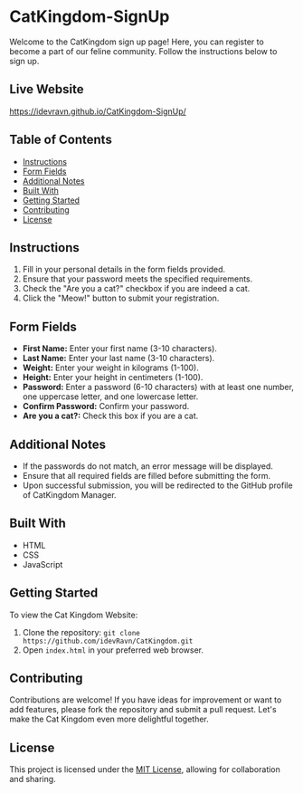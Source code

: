 # CatKingdom-SignUp

Welcome to the CatKingdom sign up page! Here, you can register to become a part of our feline community. Follow the instructions below to sign up.

## Live Website

https://idevravn.github.io/CatKingdom-SignUp/

## Table of Contents

- [Instructions](#instructions)
- [Form Fields](#form-fields)
- [Additional Notes](#additional-notes)
- [Built With](#built-with)
- [Getting Started](#getting-started)
- [Contributing](#contributing)
- [License](#license)

## Instructions

1. Fill in your personal details in the form fields provided.
2. Ensure that your password meets the specified requirements.
3. Check the "Are you a cat?" checkbox if you are indeed a cat.
4. Click the "Meow!" button to submit your registration.

## Form Fields

- **First Name:** Enter your first name (3-10 characters).
- **Last Name:** Enter your last name (3-10 characters).
- **Weight:** Enter your weight in kilograms (1-100).
- **Height:** Enter your height in centimeters (1-100).
- **Password:** Enter a password (6-10 characters) with at least one number, one uppercase letter, and one lowercase letter.
- **Confirm Password:** Confirm your password.
- **Are you a cat?:** Check this box if you are a cat.

## Additional Notes

- If the passwords do not match, an error message will be displayed.
- Ensure that all required fields are filled before submitting the form.
- Upon successful submission, you will be redirected to the GitHub profile of CatKingdom Manager.

## Built With

- HTML
- CSS
- JavaScript

## Getting Started

To view the Cat Kingdom Website:

1. Clone the repository: `git clone https://github.com/idevRavn/CatKingdom.git`
2. Open `index.html` in your preferred web browser.

## Contributing

Contributions are welcome! If you have ideas for improvement or want to add features, please fork the repository and submit a pull request. Let's make the Cat Kingdom even more delightful together.

## License

This project is licensed under the [MIT License](LICENSE), allowing for collaboration and sharing.
